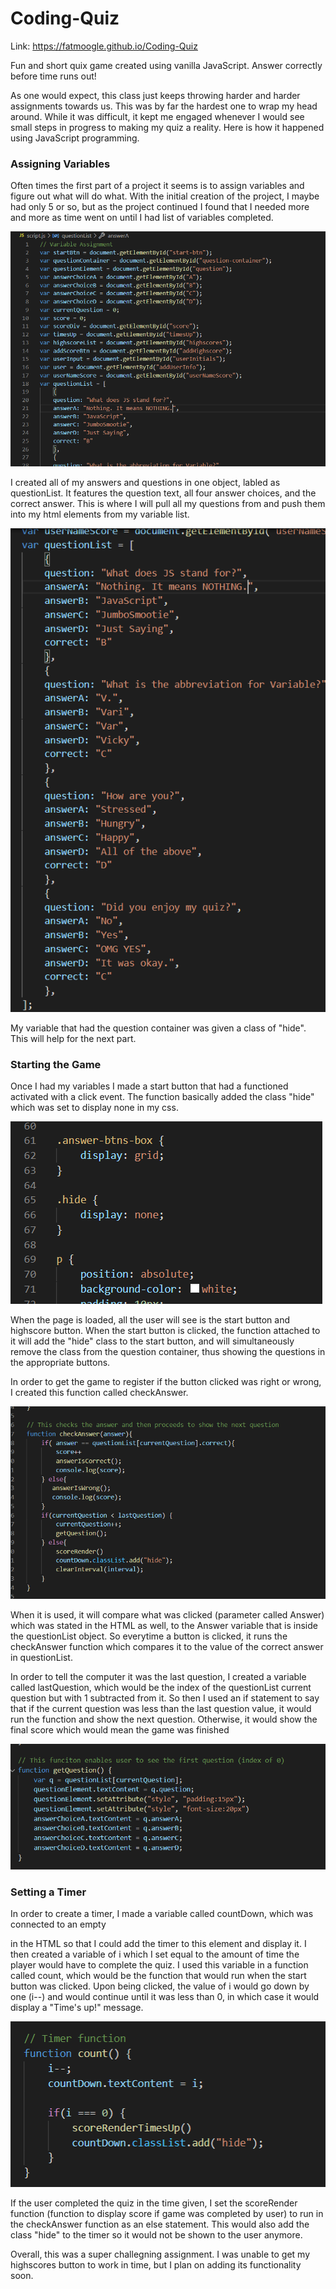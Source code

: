 # Coding-Quiz

Link: https://fatmoogle.github.io/Coding-Quiz

Fun and short quix game created using vanilla JavaScript. Answer correctly before time runs out!

As one would expect, this class just keeps throwing harder and harder assignments towards us. This was by far the hardest one to wrap my head around. While it was difficult, it kept me engaged whenever I would see small steps in progress to making my quiz a reality. Here is how it happened using JavaScript programming.

### Assigning Variables

Often times the first part of a project it seems is to assign variables and figure out what will do what. With the initial creation of the project, I maybe had only 5 or so, but as the project continued I found that I needed more and more as time went on until I had list of variables completed.

![](Assets/Images/variables.PNG)

I created all of my answers and questions in one object, labled as questionList. It features the question text, all four answer choices, and the correct answer. This is where I will pull all my questions from and push them into my html elements from my variable list.

![](Assets/Images/questionList.PNG)

My variable that had the question container was given a class of "hide". This will help for the next part.

### Starting the Game

Once I had my variables I made a start button that had a functioned activated with a click event. The function basically added the class "hide" which was set to display none in my css. 

![](Assets/Images/hideClass.PNG)

When the page is loaded, all the user will see is the start button and highscore button. When the start button is clicked, the function attached to it will add the "hide" class to the start button, and will simultaneously remove the class from the question container, thus showing the questions in the appropriate buttons. 

In order to get the game to register if the button clicked was right or wrong, I created this function called checkAnswer.

![](Assets/Images/checkAnswer.PNG)

When it is used, it will compare what was clicked (parameter called Answer) which was stated in the HTML as well, to the Answer variable that is inside the questionList object. So everytime a button is clicked, it runs the checkAnswer function which compares it to the value of the correct answer in questionList.

In order to tell the computer it was the last question, I created a variable called lastQuestion, which would be the index of the questionList current question but with 1 subtracted from it. So then I used an if statement to say that if the current question was less than the last question value, it would run the function and show the next question. Otherwise, it would show the final score which would mean the game was finished 

![](Assets/Images/getQuestion.PNG)


### Setting a Timer

In order to create a timer, I made a variable called countDown, which was connected to an empty <p> in the HTML so that I could add the timer to this element and display it. I then created a variable of i which I set equal to the amount of time the player would have to complete the quiz. I used this variable in a function called count, which would be the function that would run when the start button was clicked. Upon being clicked, the value of i would go down by one (i--) and would continue until it was less than 0, in which case it would display a "Time's up!" message. 

![](Assets/Images/timer.PNG)

If the user completed the quiz in the time given, I set the scoreRender function (function to display score if game was completed by user) to run in the checkAnswer function as an else statement. This would also add the class "hide" to the timer so it would not be shown to the user anymore. 

Overall, this was a super challegning assignment. I was unable to get my highscores button to work in time, but I plan on adding its functionality soon. 


